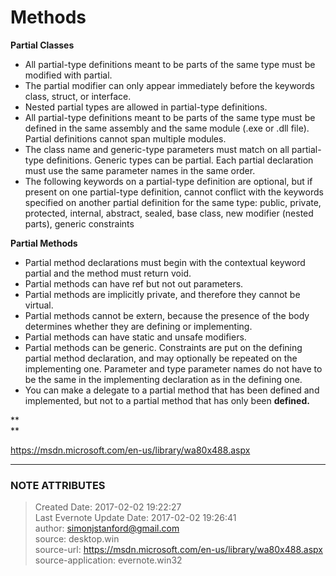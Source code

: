 #  Methods

**Partial Classes**

  * All partial-type definitions meant to be parts of the same type must be modified with partial.
  * The partial modifier can only appear immediately before the keywords class, struct, or interface.
  * Nested partial types are allowed in partial-type definitions.
  * All partial-type definitions meant to be parts of the same type must be defined in the same assembly and the same module (.exe or .dll file). Partial definitions cannot span multiple modules.
  * The class name and generic-type parameters must match on all partial-type definitions. Generic types can be partial. Each partial declaration must use the same parameter names in the same order.
  * The following keywords on a partial-type definition are optional, but if present on one partial-type definition, cannot conflict with the keywords specified on another partial definition for the same type: public, private, protected, internal, abstract, sealed, base class, new modifier (nested parts), generic constraints

  

 **Partial Methods**

  * Partial method declarations must begin with the contextual keyword partial and the method must return void.
  * Partial methods can have ref but not out parameters.
  * Partial methods are implicitly private, and therefore they cannot be virtual.
  * Partial methods cannot be extern, because the presence of the body determines whether they are defining or implementing.
  * Partial methods can have static and unsafe modifiers.
  * Partial methods can be generic. Constraints are put on the defining partial method declaration, and may optionally be repeated on the implementing one. Parameter and type parameter names do not have to be the same in the implementing declaration as in the defining one.
  * You can make a delegate to a partial method that has been defined and implemented, but not to a partial method that has only been **defined.**

 **  
**

<https://msdn.microsoft.com/en-us/library/wa80x488.aspx>


---
### NOTE ATTRIBUTES
>Created Date: 2017-02-02 19:22:27  
>Last Evernote Update Date: 2017-02-02 19:26:41  
>author: simonjstanford@gmail.com  
>source: desktop.win  
>source-url: https://msdn.microsoft.com/en-us/library/wa80x488.aspx  
>source-application: evernote.win32  